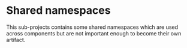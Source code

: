 # Shared namespaces

This sub-projects contains some shared namespaces which are used
across components but are not important enough to become their own
artifact.
